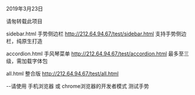 2019年3月23日

请匆转载此项目

sidebar.html    手势侧边栏 http://212.64.94.67/test/sidebar.html 支持手势侧边栏，纯原生打造

accordion.html  手风琴菜单 http://212.64.94.67/test/accordion.html 最多至三级，需加载字体包

all.html    整合版   http://212.64.94.67/test/all.html

  --请使用 手机浏览器 或 chrome浏览器的开发者模式 测试手势
